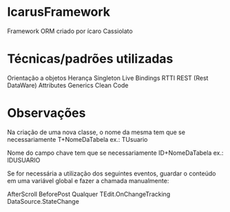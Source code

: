 # IcarusFramework
Framework ORM criado por ícaro Cassiolato

# Técnicas/padrões utilizadas
Orientação a objetos
Herança
Singleton
Live Bindings
RTTI
REST (Rest DataWare)
Attributes
Generics
Clean Code

# Observações
Na criação de uma nova classe, o nome da mesma tem que se necessariamente T+NomeDaTabela
ex.: TUsuario

Nome do campo chave tem que se necessariamente ID+NomeDaTabela
ex.: IDUSUARIO

Se for necessária a utilização dos seguintes eventos, guardar o conteúdo em uma variável global e fazer a chamada manualmente:

AfterScroll
BeforePost
Qualquer TEdit.OnChangeTracking
DataSource.StateChange
